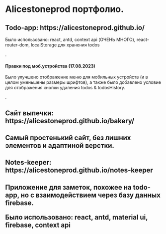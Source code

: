 <h1>Alicestoneprod портфолио.</h1>
</hr>

<h2>Todo-app: https://alicestoneprod.github.io/</h2>
<p>Было использовано: react, antd, context api (ОЧЕНЬ МНОГО), react-router-dom, localStorage для хранения todos</p>.

<h4>Правки под моб.устройства (17.08.2023)</h4>
<p>Было улучшено отображение меню для мобильных устройств (и в целом уменьшены размеры шрифтов), а также было добавлено условие для отображения кнопки удаления todos & todosHistory.</p>.

<h2>Сайт выпечки: https://alicestoneprod.github.io/bakery/<h2>
<p>Самый простенький сайт, без лишних элементов и адаптиной верстки.</p>

<h2>Notes-keeper: https://alicestoneprod.github.io/notes-keeper<h2>
<p>Приложение для заметок, похожее на todo-app, но с взаимодействием через базу данных firebase.</p>
<p>Было использовано: react, antd, material ui, firebase, context api</p>
